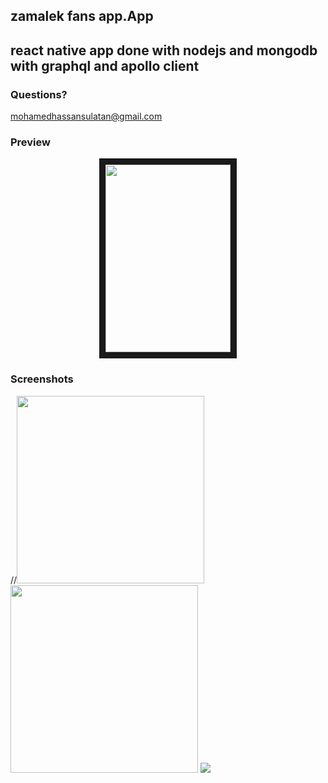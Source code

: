 ## zamalek fans app.App

## react native app done with nodejs and mongodb with graphql and apollo client




### Questions?

mohamedhassansulatan@gmail.com

### Preview

<center><a href="https://play.google.com/store/apps/details?id=com.zamalekfans" target="_blank"><img src="https://lh3.googleusercontent.com/zZq7mXMV0PKlQcaFIUbEkVgdA3usUxJVYDLtliEO7OdsHA3mPOgwiWeN8HKdLv6DVHE=w720-h310-rw" width="200" height="300" border="10" /></a></center>

### Screenshots

//<img src="https://lh3.googleusercontent.com/7GndHzJ-ruaz_2wf8z6gHdEBi5_yLHeGJBUHUWcXqnjpVzRYOtHFWsbVsn3wravYi8W9=w720-h310-rw" width="300"> <img src="https://lh3.googleusercontent.com/zZq7mXMV0PKlQcaFIUbEkVgdA3usUxJVYDLtliEO7OdsHA3mPOgwiWeN8HKdLv6DVHE=w720-h310-rw" width="300">
<img src="https://lh3.googleusercontent.com/Li8Cpv6dnIgBiH41lY0yaJguD_RT2-cmQc7YBpbSB4ghQLURKbHOTpsdjYTbxbN90zxb=w1366-h638-rw"> 
